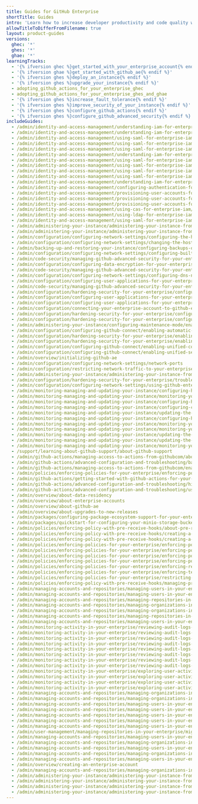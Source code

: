 ```yaml
---
title: Guides for GitHub Enterprise
shortTitle: Guides
intro: 'Learn how to increase developer productivity and code quality with {% data variables.product.product_name %}.'
allowTitleToDifferFromFilename: true
layout: product-guides
versions:
  ghec: '*'
  ghes: '*'
  ghae: '*'
learningTracks:
  - '{% ifversion ghec %}get_started_with_your_enterprise_account{% endif %}'
  - '{% ifversion ghae %}get_started_with_github_ae{% endif %}'
  - '{% ifversion ghes %}deploy_an_instance{% endif %}'
  - '{% ifversion ghes %}upgrade_your_instance{% endif %}'
  - adopting_github_actions_for_your_enterprise_ghec
  - adopting_github_actions_for_your_enterprise_ghes_and_ghae
  - '{% ifversion ghes %}increase_fault_tolerance{% endif %}'
  - '{% ifversion ghes %}improve_security_of_your_instance{% endif %}'
  - '{% ifversion ghes %}configure_github_actions{% endif %}'
  - '{% ifversion ghes %}configure_github_advanced_security{% endif %}'
includeGuides:
  - /admin/identity-and-access-management/understanding-iam-for-enterprises/allowing-built-in-authentication-for-users-outside-your-provider
  - /admin/identity-and-access-management/understanding-iam-for-enterprises/changing-authentication-methods
  - /admin/identity-and-access-management/using-saml-for-enterprise-iam/configuring-authentication-and-provisioning-for-your-enterprise-using-azure-ad
  - /admin/identity-and-access-management/using-saml-for-enterprise-iam/configuring-saml-single-sign-on-for-your-enterprise
  - /admin/identity-and-access-management/using-saml-for-enterprise-iam/configuring-user-provisioning-with-scim-for-your-enterprise
  - /admin/identity-and-access-management/understanding-iam-for-enterprises/about-saml-for-enterprise-iam
  - /admin/identity-and-access-management/using-saml-for-enterprise-iam/configuring-saml-single-sign-on-for-your-enterprise
  - /admin/identity-and-access-management/using-saml-for-enterprise-iam/configuring-saml-single-sign-on-for-your-enterprise-using-okta
  - /admin/identity-and-access-management/using-saml-for-enterprise-iam/managing-team-synchronization-for-organizations-in-your-enterprise
  - /admin/identity-and-access-management/using-saml-for-enterprise-iam/switching-your-saml-configuration-from-an-organization-to-an-enterprise-account
  - /admin/identity-and-access-management/understanding-iam-for-enterprises/about-enterprise-managed-users
  - /admin/identity-and-access-management/configuring-authentication-for-enterprise-managed-users/configuring-saml-single-sign-on-for-enterprise-managed-users
  - /admin/identity-and-access-management/provisioning-user-accounts-for-enterprise-managed-users/configuring-scim-provisioning-for-enterprise-managed-users
  - /admin/identity-and-access-management/provisioning-user-accounts-for-enterprise-managed-users/configuring-scim-provisioning-using-okta
  - /admin/identity-and-access-management/provisioning-user-accounts-for-enterprise-managed-users/managing-team-memberships-with-identity-provider-groups
  - /admin/identity-and-access-management/using-cas-for-enterprise-iam/using-cas
  - /admin/identity-and-access-management/using-ldap-for-enterprise-iam/using-ldap
  - /admin/identity-and-access-management/using-saml-for-enterprise-iam
  - /admin/administering-your-instance/administering-your-instance-from-the-command-line/accessing-the-administrative-shell-ssh
  - /admin/administering-your-instance/administering-your-instance-from-the-web-ui
  - /admin/configuration/configuring-network-settings/configuring-the-hostname-for-your-instance
  - /admin/configuration/configuring-network-settings/changing-the-hostname-for-your-instance
  - /admin/backing-up-and-restoring-your-instance/configuring-backups-on-your-instance
  - /admin/configuration/configuring-network-settings/configuring-built-in-firewall-rules
  - /admin/code-security/managing-github-advanced-security-for-your-enterprise/configuring-code-scanning-for-your-appliance
  - /admin/configuration/configuring-data-encryption-for-your-enterprise
  - /admin/code-security/managing-github-advanced-security-for-your-enterprise/configuring-dependency-review-for-your-appliance
  - /admin/configuration/configuring-network-settings/configuring-dns-nameservers
  - /admin/configuration/configuring-user-applications-for-your-enterprise/configuring-rate-limits
  - /admin/code-security/managing-github-advanced-security-for-your-enterprise/configuring-secret-scanning-for-your-appliance
  - /admin/configuration/hardening-security-for-your-enterprise/configuring-tls
  - /admin/configuration/configuring-user-applications-for-your-enterprise/verifying-or-approving-a-domain-for-your-enterprise
  - /admin/configuration/configuring-user-applications-for-your-enterprise/managing-github-mobile-for-your-enterprise
  - /admin/configuration/connecting-your-enterprise-account-to-github-enterprise-cloud
  - /admin/configuration/hardening-security-for-your-enterprise/configuring-ssh-connections-to-your-instance
  - /admin/configuration/hardening-security-for-your-enterprise/configuring-host-keys-for-your-instance
  - /admin/administering-your-instance/configuring-maintenance-mode/enabling-and-scheduling-maintenance-mode
  - /admin/configuration/configuring-github-connect/enabling-automatic-user-license-sync-for-your-enterprise
  - /admin/configuration/hardening-security-for-your-enterprise/enabling-private-mode
  - /admin/configuration/hardening-security-for-your-enterprise/enabling-subdomain-isolation
  - /admin/configuration/configuring-github-connect/enabling-unified-contributions-for-your-enterprise
  - /admin/configuration/configuring-github-connect/enabling-unified-search-for-your-enterprise
  - /admin/overview/initializing-github-ae
  - /admin/configuration/configuring-network-settings/network-ports
  - /admin/configuration/restricting-network-traffic-to-your-enterprise-with-an-ip-allow-list
  - /admin/administering-your-instance/administering-your-instance-from-the-web-ui/site-admin-dashboard
  - /admin/configuration/hardening-security-for-your-enterprise/troubleshooting-tls-errors
  - /admin/configuration/configuring-network-settings/using-github-enterprise-server-with-a-load-balancer
  - /admin/monitoring-managing-and-updating-your-instance/configuring-high-availability/about-high-availability-configuration
  - /admin/monitoring-managing-and-updating-your-instance/monitoring-your-instance/accessing-the-monitor-dashboard
  - /admin/monitoring-managing-and-updating-your-instance/configuring-high-availability/creating-a-high-availability-replica
  - /admin/monitoring-managing-and-updating-your-instance/configuring-clustering/differences-between-clustering-and-high-availability-ha
  - /admin/monitoring-managing-and-updating-your-instance/updating-the-virtual-machine-and-physical-resources/enabling-automatic-update-checks
  - /admin/monitoring-managing-and-updating-your-instance/configuring-high-availability/initiating-a-failover-to-your-replica-appliance
  - /admin/monitoring-managing-and-updating-your-instance/monitoring-your-instance/recommended-alert-thresholds
  - /admin/monitoring-managing-and-updating-your-instance/monitoring-your-instance/setting-up-external-monitoring
  - /admin/monitoring-managing-and-updating-your-instance/updating-the-virtual-machine-and-physical-resources/upgrade-requirements
  - /admin/monitoring-managing-and-updating-your-instance/updating-the-virtual-machine-and-physical-resources/upgrading-github-enterprise-server
  - /admin/monitoring-managing-and-updating-your-instance/monitoring-your-instance/about-system-logs
  - /support/learning-about-github-support/about-github-support
  - /admin/github-actions/managing-access-to-actions-from-githubcom/about-using-actions-in-your-enterprise
  - /admin/github-actions/advanced-configuration-and-troubleshooting/backing-up-and-restoring-github-enterprise-server-with-github-actions-enabled
  - /admin/github-actions/managing-access-to-actions-from-githubcom/enabling-automatic-access-to-githubcom-actions-using-github-connect
  - /admin/policies/enforcing-policies-for-your-enterprise/enforcing-policies-for-github-actions-in-your-enterprise
  - /admin/github-actions/getting-started-with-github-actions-for-your-enterprise/getting-started-with-github-actions-for-github-enterprise-server
  - /admin/github-actions/advanced-configuration-and-troubleshooting/high-availability-for-github-actions
  - /admin/github-actions/advanced-configuration-and-troubleshooting/using-a-staging-environment
  - /admin/overview/about-data-residency
  - /admin/overview/about-enterprise-accounts
  - /admin/overview/about-github-ae
  - /admin/overview/about-upgrades-to-new-releases
  - /admin/packages/configuring-package-ecosystem-support-for-your-enterprise
  - /admin/packages/quickstart-for-configuring-your-minio-storage-bucket-for-github-packages
  - /admin/policies/enforcing-policy-with-pre-receive-hooks/about-pre-receive-hooks
  - /admin/policies/enforcing-policy-with-pre-receive-hooks/creating-a-pre-receive-hook-environment
  - /admin/policies/enforcing-policy-with-pre-receive-hooks/creating-a-pre-receive-hook-script
  - /admin/policies/enforcing-policies-for-your-enterprise/enforcing-policies-for-code-security-and-analysis-for-your-enterprise
  - /admin/policies/enforcing-policies-for-your-enterprise/enforcing-policies-for-github-actions-in-your-enterprise
  - /admin/policies/enforcing-policies-for-your-enterprise/enforcing-policies-for-security-settings-in-your-enterprise
  - /admin/policies/enforcing-policies-for-your-enterprise/enforcing-policies-for-projects-in-your-enterprise
  - /admin/policies/enforcing-policies-for-your-enterprise/enforcing-repository-management-policies-in-your-enterprise
  - /admin/policies/enforcing-policies-for-your-enterprise/enforcing-team-policies-in-your-enterprise
  - /admin/policies/enforcing-policies-for-your-enterprise/restricting-email-notifications-for-your-enterprise
  - /admin/policies/enforcing-policy-with-pre-receive-hooks/managing-pre-receive-hooks-on-your-instance
  - /admin/managing-accounts-and-repositories/managing-users-in-your-enterprise/auditing-ssh-keys
  - /admin/managing-accounts-and-repositories/managing-users-in-your-enterprise/auditing-users-across-your-enterprise
  - /admin/managing-accounts-and-repositories/managing-repositories-in-your-enterprise/configuring-git-large-file-storage-for-your-enterprise
  - /admin/managing-accounts-and-repositories/managing-organizations-in-your-enterprise/configuring-visibility-for-organization-membership
  - /admin/managing-accounts-and-repositories/managing-organizations-in-your-enterprise/continuous-integration-using-jenkins
  - /admin/managing-accounts-and-repositories/managing-repositories-in-your-enterprise/disabling-git-ssh-access-on-your-enterprise
  - /admin/managing-accounts-and-repositories/managing-users-in-your-enterprise/managing-dormant-users
  - /admin/monitoring-activity-in-your-enterprise/reviewing-audit-logs-for-your-enterprise/about-the-audit-log-for-your-enterprise
  - /admin/monitoring-activity-in-your-enterprise/reviewing-audit-logs-for-your-enterprise/accessing-the-audit-log-for-your-enterprise
  - /admin/monitoring-activity-in-your-enterprise/reviewing-audit-logs-for-your-enterprise/searching-the-audit-log-for-your-enterprise
  - /admin/monitoring-activity-in-your-enterprise/reviewing-audit-logs-for-your-enterprise/configuring-the-audit-log-for-your-enterprise
  - /admin/monitoring-activity-in-your-enterprise/reviewing-audit-logs-for-your-enterprise/exporting-audit-log-activity-for-your-enterprise
  - /admin/monitoring-activity-in-your-enterprise/reviewing-audit-logs-for-your-enterprise/streaming-the-audit-log-for-your-enterprise
  - /admin/monitoring-activity-in-your-enterprise/reviewing-audit-logs-for-your-enterprise/using-the-audit-log-api-for-your-enterprise
  - /admin/monitoring-activity-in-your-enterprise/reviewing-audit-logs-for-your-enterprise/audit-log-events-for-your-enterprise
  - /admin/monitoring-activity-in-your-enterprise/exploring-user-activity-in-your-enterprise/activity-dashboard
  - /admin/monitoring-activity-in-your-enterprise/exploring-user-activity-in-your-enterprise/viewing-push-logs
  - /admin/monitoring-activity-in-your-enterprise/exploring-user-activity-in-your-enterprise/log-forwarding
  - /admin/monitoring-activity-in-your-enterprise/exploring-user-activity-in-your-enterprise/managing-global-webhooks
  - /admin/managing-accounts-and-repositories/managing-organizations-in-your-enterprise/adding-organizations-to-your-enterprise
  - /admin/managing-accounts-and-repositories/managing-organizations-in-your-enterprise/managing-projects-using-jira
  - /admin/managing-accounts-and-repositories/managing-users-in-your-enterprise/inviting-people-to-manage-your-enterprise
  - /admin/managing-accounts-and-repositories/managing-users-in-your-enterprise/managing-support-entitlements-for-your-enterprise
  - /admin/managing-accounts-and-repositories/managing-users-in-your-enterprise/roles-in-an-enterprise
  - /admin/managing-accounts-and-repositories/managing-users-in-your-enterprise/viewing-and-managing-a-users-saml-access-to-your-enterprise
  - /admin/managing-accounts-and-repositories/managing-users-in-your-enterprise/viewing-people-in-your-enterprise
  - /admin/user-management/managing-repositories-in-your-enterprise/migrating-to-internal-repositories
  - /admin/managing-accounts-and-repositories/managing-users-in-your-enterprise/placing-a-legal-hold-on-a-user-or-organization
  - /admin/managing-accounts-and-repositories/managing-organizations-in-your-enterprise/preventing-users-from-creating-organizations
  - /admin/managing-accounts-and-repositories/managing-users-in-your-enterprise/rebuilding-contributions-data
  - /admin/managing-accounts-and-repositories/managing-organizations-in-your-enterprise/requiring-two-factor-authentication-for-an-organization
  - /admin/managing-accounts-and-repositories/managing-users-in-your-enterprise/suspending-and-unsuspending-users
  - /admin/overview/creating-an-enterprise-account
  - /admin/managing-accounts-and-repositories/managing-organizations-in-your-enterprise/restoring-a-deleted-organization
  - /admin/administering-your-instance/administering-your-instance-from-the-web-ui/about-the-management-console
  - /admin/administering-your-instance/administering-your-instance-from-the-web-ui/managing-access-to-the-management-console
  - /admin/administering-your-instance/administering-your-instance-from-the-web-ui/accessing-the-management-console
  - /admin/administering-your-instance/administering-your-instance-from-the-web-ui/troubleshooting-access-to-the-management-console
---
```


